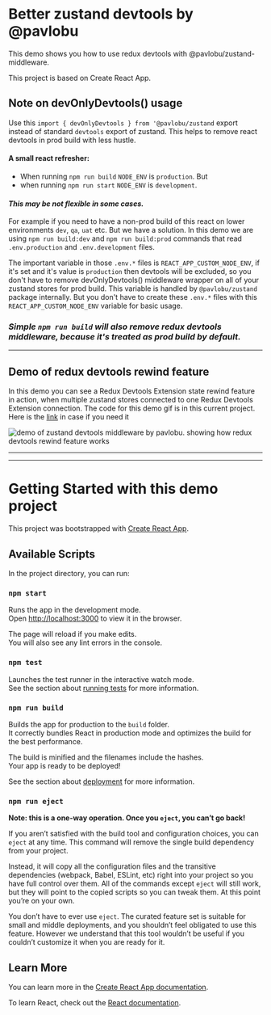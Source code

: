 # Better zustand devtools by @pavlobu

This demo shows you how to use redux devtools with @pavlobu/zustand-middleware.

This project is based on Create React App.

## Note on devOnlyDevtools() usage

Use this `import { devOnlyDevtools } from '@pavlobu/zustand` export instead of standard `devtools` export of zustand.
This helps to remove react devtools in prod build with less hustle.

#### A small react refresher:

- When running `npm run build` `NODE_ENV` is `production`. But
- when running `npm run start` `NODE_ENV` is `development`.

#### _This may be not flexible in some cases._

For example if you need to have a non-prod build of this react on lower environments
`dev`, `qa`, `uat` etc.
But we have a solution. In this demo we are using `npm run build:dev` and `npm run build:prod`
commands that read `.env.production` and `.env.development` files.

The important variable in those `.env.*` files is `REACT_APP_CUSTOM_NODE_ENV`, if it's set
and it's value is `production` then devtools will be excluded, so you don't have to remove devOnlyDevtools() middleware wrapper on all of your zustand stores for prod build.
This variable is handled by `@pavlobu/zustand` package internally. But you don't have to create these `.env.*` files
with this `REACT_APP_CUSTOM_NODE_ENV` variable for basic usage.

### _Simple `npm run build` will also remove redux devtools middleware, because it's treated as prod build by default._

---

## Demo of redux devtools rewind feature

In this demo you can see a Redux Devtools Extension state rewind feature in action, when multiple zustand stores connected to one Redux Devtools Extension connection.
The code for this demo gif is in this current project. Here is the [link](https://github.com/pavlobu/zustand/tree/%40pavlobu-zustand-devtools-middleware/examples/dev-env-devtools-many-stores) in case if you need it

![demo of zustand devtools middleware by pavlobu. showing how redux devtools rewind feature works](https://github.com/pavlobu/zustand/blob/e0ffeebebfb825f30c36992f2110f978f4f44c93/examples/dev-env-devtools-many-stores/docs/img/zustand-devtools-rewind.gif)

---

---

# Getting Started with this demo project

This project was bootstrapped with [Create React App](https://github.com/facebook/create-react-app).

## Available Scripts

In the project directory, you can run:

### `npm start`

Runs the app in the development mode.\
Open [http://localhost:3000](http://localhost:3000) to view it in the browser.

The page will reload if you make edits.\
You will also see any lint errors in the console.

### `npm test`

Launches the test runner in the interactive watch mode.\
See the section about [running tests](https://facebook.github.io/create-react-app/docs/running-tests) for more information.

### `npm run build`

Builds the app for production to the `build` folder.\
It correctly bundles React in production mode and optimizes the build for the best performance.

The build is minified and the filenames include the hashes.\
Your app is ready to be deployed!

See the section about [deployment](https://facebook.github.io/create-react-app/docs/deployment) for more information.

### `npm run eject`

**Note: this is a one-way operation. Once you `eject`, you can’t go back!**

If you aren’t satisfied with the build tool and configuration choices, you can `eject` at any time. This command will remove the single build dependency from your project.

Instead, it will copy all the configuration files and the transitive dependencies (webpack, Babel, ESLint, etc) right into your project so you have full control over them. All of the commands except `eject` will still work, but they will point to the copied scripts so you can tweak them. At this point you’re on your own.

You don’t have to ever use `eject`. The curated feature set is suitable for small and middle deployments, and you shouldn’t feel obligated to use this feature. However we understand that this tool wouldn’t be useful if you couldn’t customize it when you are ready for it.

## Learn More

You can learn more in the [Create React App documentation](https://facebook.github.io/create-react-app/docs/getting-started).

To learn React, check out the [React documentation](https://reactjs.org/).
